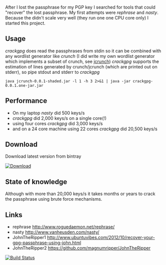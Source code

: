 After I lost the passphrase for my PGP key I searched for tools that could "recover" the lost passphrase. 
My first attempts were *rephrase* and *nasty*. Because the didn't scale very well (they run one one CPU core only) I started this project.

Usage
-----
*crackgpg* does read the passphrases from stdin so it can be combined with any wordlist generator like *crunch* (I did write my own wordlist generator which implements a subset of crunch, see [jcrunch](https://github.com/pfichtner/jcrunch))
*crackgpg* supports the estimation of lines generated by crunch/jcrunch (which are printed out on stderr), so pipe stdout and stderr to *crackgpg*

```
java jcrunch-0.0.1-shaded.jar -l 1 -h 3 2>&1 | java -jar crackgpg-0.0.1.one-jar.jar
```

Performance
-----------
* On my laptop *nasty* did 500 keys/s
* *crackgpg* did 2,000 keys/s on a single core(!)
* using four cores *crackgpg* did 3,000 keys/s
* and on a 24 core machine using 22 cores *crackgpg* did 20,500 keys/s

Download
--------
Download latest version from bintray 

[ ![Download](https://api.bintray.com/packages/pfichtner/generic/crackgpg/images/download.png) ](https://bintray.com/pfichtner/generic/crackgpg/_latestVersion) 


State of knowledge
------------------
Although with more than 20,000 keys/s it takes months or years to crack the passphrase using brute force mechanisms. 


Links
-----
* rephrase http://www.roguedaemon.net/rephrase/
* nasty http://www.vanheusden.com/nasty/
* JohnTheRipper1 http://www.ubuntuvibes.com/2012/10/recover-your-gpg-passphrase-using-john.html 
* JohnTheRipper2 https://github.com/magnumripper/JohnTheRipper

[![Build Status](https://buildhive.cloudbees.com/job/pfichtner/job/crackgpg/badge/icon)](https://buildhive.cloudbees.com/job/pfichtner/job/crackgpg/)

